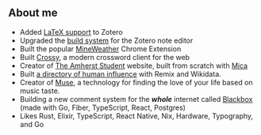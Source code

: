 ## About me

- Added [LaTeX support](https://github.com/zotero/note-editor/pull/36) to Zotero
- Upgraded the [build system](https://github.com/zotero/note-editor/pull/37) for the Zotero note editor
- Built the popular [MineWeather](https://github.com/sawyerpollard/MineWeather) Chrome Extension
- Built [Crossy](https://github.com/sawyerpollard/Crossy), a modern crossword client for the web
- Creator of [The Amherst Student](https://mica.pages.dev) website, built from scratch with [Mica](https://github.com/sawyerpollard/Mica)
- Built [a directory of human influence](https://woven.directory) with Remix and Wikidata.
- Creator of [Muse](http://whatsmuse.com), a technology for finding the love of your life based on music taste.
- Building a new comment system for the ***whole*** internet called [Blackbox](https://blackbox.saw.dog) (made with Go, Fiber, TypeScript, React, Postgres)
- Likes Rust, Elixir, TypeScript, React Native, Nix, Hardware, Typography, and Go
